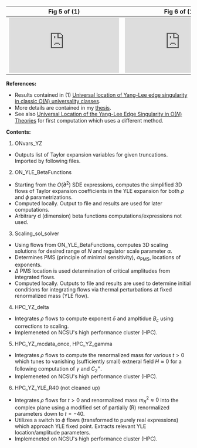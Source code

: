 Fig 5 of       (1)       |  Fig 6 of (1)
:-------------------------:|:-------------------------:
![zeta.pdf](https://github.com/user-attachments/files/18380064/zeta.pdf) |  ![yleddep.pdf](https://github.com/user-attachments/files/18380058/yleddep.pdf)

__References:__
- Results contained in (1) [Universal location of Yang-Lee edge singularity in classic O⁡(𝑁) universality classes](https://journals.aps.org/prd/abstract/10.1103/PhysRevD.107.116013).
- More details are contained in my [thesis](https://repository.lib.ncsu.edu/items/ab3dd7a0-9955-4f1b-8be9-adb25e4cfcfd).
- See also [Universal Location of the Yang-Lee Edge Singularity in O⁡(𝑁) Theories](https://journals.aps.org/prl/abstract/10.1103/PhysRevLett.125.191602) for first computation which uses a different method.

__Contents:__

1. ONvars_YZ
  - Outputs list of Taylor expansion variables for given truncations. Imported by following files.
2. ON_YLE_BetaFunctions
  - Starting from the $O(\partial^2)$ SDE expressions, computes the simplified 3D flows of Taylor expansion coefficients in the YLE expansion for both $\rho$ and $\phi$ parametrizations.
  - Computed locally. Output to file and results are used for later computations.
  - Arbitrary d (dimension) beta functions computations/expressions not used.
3. Scaling_sol_solver
  - Using flows from ON_YLE_BetaFunctions, computes 3D scaling solutions for desired range of $N$ and regulator scale parameter $\alpha$.
  - Determines PMS (principle of minimal sensitivity), $\alpha_{\text{PMS}}$, locations of exponents.
  - $\Delta$ PMS location is used determination of critical amplitudes from integrated flows.
  - Computed locally. Outputs to file and results are used to determine initial conditions for integrating flows via thermal perturbations at fixed renormalized mass (YLE flow).
4. HPC_YZ_delta
  - Integrates $\rho$ flows to compute exponent $\delta$ and ampltidue $B_c$ using corrections to scaling.
  - Implemeneted on NCSU's high performance cluster (HPC).
5. HPC_YZ_mcdata_once, HPC_YZ_gamma
  - Integrates $\rho$ flows to compute the renormalized mass for various $t>0$ which tunes to vanishing (sufficiently small) extneral field $H \approx 0$ for a following computation of $\gamma$ and $C_2^+$.
  - Implemeneted on NCSU's high performance cluster (HPC).
6. HPC_YZ_YLE_R40 (not cleaned up)
  - Integrates $\rho$ flows for $t>0$ and renormalized mass $m_R^2 \approx 0$ into the complex plane using a modified set of partially (R) renormalized parameters down to $t=-40$.
  - Utilizes a switch to $\phi$ flows (transformed to purely real expressions) which approach YLE fixed point. Extracts relevant YLE location/amplitude parameters.
  - Implemeneted on NCSU's high performance cluster (HPC).
